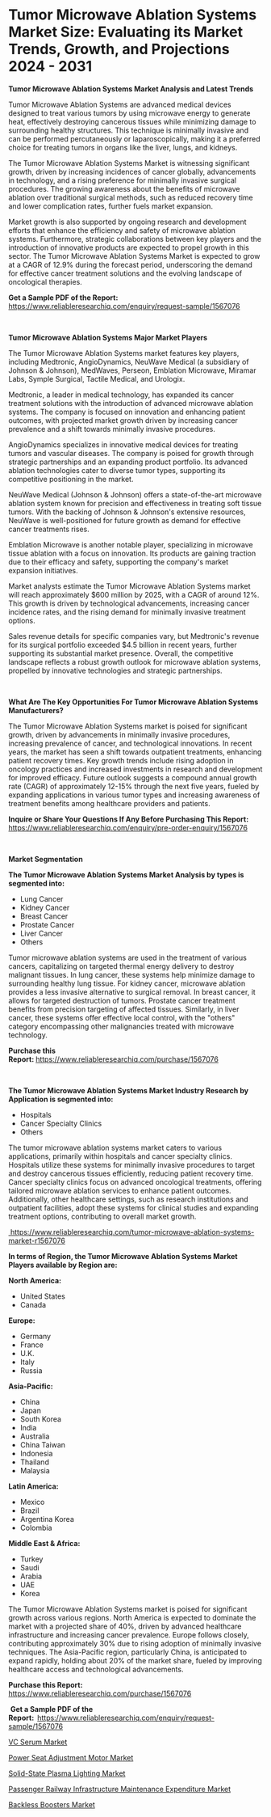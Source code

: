 <p><h1>Tumor Microwave Ablation Systems Market Size: Evaluating its Market Trends, Growth, and Projections 2024 - 2031</h1></p><p><strong>Tumor Microwave Ablation Systems Market Analysis and Latest Trends</strong></p>
<p><p>Tumor Microwave Ablation Systems are advanced medical devices designed to treat various tumors by using microwave energy to generate heat, effectively destroying cancerous tissues while minimizing damage to surrounding healthy structures. This technique is minimally invasive and can be performed percutaneously or laparoscopically, making it a preferred choice for treating tumors in organs like the liver, lungs, and kidneys.</p><p>The Tumor Microwave Ablation Systems Market is witnessing significant growth, driven by increasing incidences of cancer globally, advancements in technology, and a rising preference for minimally invasive surgical procedures. The growing awareness about the benefits of microwave ablation over traditional surgical methods, such as reduced recovery time and lower complication rates, further fuels market expansion.</p><p>Market growth is also supported by ongoing research and development efforts that enhance the efficiency and safety of microwave ablation systems. Furthermore, strategic collaborations between key players and the introduction of innovative products are expected to propel growth in this sector. The Tumor Microwave Ablation Systems Market is expected to grow at a CAGR of 12.9% during the forecast period, underscoring the demand for effective cancer treatment solutions and the evolving landscape of oncological therapies.</p></p>
<p><strong>Get a Sample PDF of the Report:&nbsp;</strong> <a href="https://www.reliableresearchiq.com/enquiry/request-sample/1567076">https://www.reliableresearchiq.com/enquiry/request-sample/1567076</a></p>
<p>&nbsp;</p>
<p><strong>Tumor Microwave Ablation Systems Major Market Players</strong></p>
<p><p>The Tumor Microwave Ablation Systems market features key players, including Medtronic, AngioDynamics, NeuWave Medical (a subsidiary of Johnson & Johnson), MedWaves, Perseon, Emblation Microwave, Miramar Labs, Symple Surgical, Tactile Medical, and Urologix. </p><p>Medtronic, a leader in medical technology, has expanded its cancer treatment solutions with the introduction of advanced microwave ablation systems. The company is focused on innovation and enhancing patient outcomes, with projected market growth driven by increasing cancer prevalence and a shift towards minimally invasive procedures. </p><p>AngioDynamics specializes in innovative medical devices for treating tumors and vascular diseases. The company is poised for growth through strategic partnerships and an expanding product portfolio. Its advanced ablation technologies cater to diverse tumor types, supporting its competitive positioning in the market.</p><p>NeuWave Medical (Johnson & Johnson) offers a state-of-the-art microwave ablation system known for precision and effectiveness in treating soft tissue tumors. With the backing of Johnson & Johnson's extensive resources, NeuWave is well-positioned for future growth as demand for effective cancer treatments rises.</p><p>Emblation Microwave is another notable player, specializing in microwave tissue ablation with a focus on innovation. Its products are gaining traction due to their efficacy and safety, supporting the company's market expansion initiatives.</p><p>Market analysts estimate the Tumor Microwave Ablation Systems market will reach approximately $600 million by 2025, with a CAGR of around 12%. This growth is driven by technological advancements, increasing cancer incidence rates, and the rising demand for minimally invasive treatment options.</p><p>Sales revenue details for specific companies vary, but Medtronic's revenue for its surgical portfolio exceeded $4.5 billion in recent years, further supporting its substantial market presence. Overall, the competitive landscape reflects a robust growth outlook for microwave ablation systems, propelled by innovative technologies and strategic partnerships.</p></p>
<p>&nbsp;</p>
<p><strong>What Are The Key Opportunities For Tumor Microwave Ablation Systems Manufacturers?</strong></p>
<p><p>The Tumor Microwave Ablation Systems market is poised for significant growth, driven by advancements in minimally invasive procedures, increasing prevalence of cancer, and technological innovations. In recent years, the market has seen a shift towards outpatient treatments, enhancing patient recovery times. Key growth trends include rising adoption in oncology practices and increased investments in research and development for improved efficacy. Future outlook suggests a compound annual growth rate (CAGR) of approximately 12-15% through the next five years, fueled by expanding applications in various tumor types and increasing awareness of treatment benefits among healthcare providers and patients.</p></p>
<p><strong>Inquire or Share Your Questions If Any Before Purchasing This Report:</strong> <a href="https://www.reliableresearchiq.com/enquiry/pre-order-enquiry/1567076">https://www.reliableresearchiq.com/enquiry/pre-order-enquiry/1567076</a></p>
<p>&nbsp;</p>
<p><strong>Market Segmentation</strong></p>
<p><strong>The Tumor Microwave Ablation Systems Market Analysis by types is segmented into:</strong></p>
<p><ul><li>Lung Cancer</li><li>Kidney Cancer</li><li>Breast Cancer</li><li>Prostate Cancer</li><li>Liver Cancer</li><li>Others</li></ul></p>
<p><p>Tumor microwave ablation systems are used in the treatment of various cancers, capitalizing on targeted thermal energy delivery to destroy malignant tissues. In lung cancer, these systems help minimize damage to surrounding healthy lung tissue. For kidney cancer, microwave ablation provides a less invasive alternative to surgical removal. In breast cancer, it allows for targeted destruction of tumors. Prostate cancer treatment benefits from precision targeting of affected tissues. Similarly, in liver cancer, these systems offer effective local control, with the "others" category encompassing other malignancies treated with microwave technology.</p></p>
<p><strong>Purchase this Report:&nbsp;</strong><a href="https://www.reliableresearchiq.com/purchase/1567076">https://www.reliableresearchiq.com/purchase/1567076</a></p>
<p>&nbsp;</p>
<p><strong>The Tumor Microwave Ablation Systems Market Industry Research by Application is segmented into:</strong></p>
<p><ul><li>Hospitals</li><li>Cancer Specialty Clinics</li><li>Others</li></ul></p>
<p><p>The tumor microwave ablation systems market caters to various applications, primarily within hospitals and cancer specialty clinics. Hospitals utilize these systems for minimally invasive procedures to target and destroy cancerous tissues efficiently, reducing patient recovery time. Cancer specialty clinics focus on advanced oncological treatments, offering tailored microwave ablation services to enhance patient outcomes. Additionally, other healthcare settings, such as research institutions and outpatient facilities, adopt these systems for clinical studies and expanding treatment options, contributing to overall market growth.</p></p>
<p><a href="https://www.reliableresearchiq.com/tumor-microwave-ablation-systems-market-r1567076">&nbsp;https://www.reliableresearchiq.com/tumor-microwave-ablation-systems-market-r1567076</a></p>
<p><strong>In terms of Region, the Tumor Microwave Ablation Systems Market Players available by Region are:</strong></p>
<p>
    <p> <strong> North America: </strong>
        <ul>
            <li>United States</li>
            <li>Canada</li>
        </ul>
        </p> 
    <p> <strong> Europe: </strong>
        <ul>
            <li>Germany</li>
            <li>France</li>
            <li>U.K.</li>
            <li>Italy</li>
            <li>Russia</li>
        </ul>
        </p> 
    <p> <strong> Asia-Pacific: </strong>
        <ul>
            <li>China</li>
            <li>Japan</li>
            <li>South Korea</li>
            <li>India</li>
            <li>Australia</li>
            <li>China Taiwan</li>
            <li>Indonesia</li>
            <li>Thailand</li>
            <li>Malaysia</li>
        </ul>
        </p> 
    <p> <strong> Latin America: </strong>
        <ul>
            <li>Mexico</li>
            <li>Brazil</li>
            <li>Argentina Korea</li>
            <li>Colombia</li>
        </ul>
        </p> 
    <p> <strong> Middle East & Africa: </strong>
        <ul>
            <li>Turkey</li>
            <li>Saudi</li>
            <li>Arabia</li>
            <li>UAE</li>
            <li>Korea</li>
        </ul>
    </p>
    </p>
<p><p>The Tumor Microwave Ablation Systems market is poised for significant growth across various regions. North America is expected to dominate the market with a projected share of 40%, driven by advanced healthcare infrastructure and increasing cancer prevalence. Europe follows closely, contributing approximately 30% due to rising adoption of minimally invasive techniques. The Asia-Pacific region, particularly China, is anticipated to expand rapidly, holding about 20% of the market share, fueled by improving healthcare access and technological advancements.</p></p>
<p><strong>Purchase this Report: </strong><a href="https://www.reliableresearchiq.com/purchase/1567076">https://www.reliableresearchiq.com/purchase/1567076</a></p>
<p>&nbsp;<strong>Get a Sample PDF of the Report:&nbsp;&nbsp;</strong><a href="https://www.reliableresearchiq.com/enquiry/request-sample/1567076">https://www.reliableresearchiq.com/enquiry/request-sample/1567076</a></p>
<p><strong></strong></p>
<p><p><a href="https://www.linkedin.com/pulse/how-vc-serum-market-evolved-key-trends-regional-dynamics-period-gcfte?trackingId=CBHgFoj3QIuOugTYYtEavQ%3D%3D">VC Serum Market</a></p><p><a href="https://medium.com/@ayamgoreng5458/strategic-insights-into-global-power-seat-adjustment-motor-market-trends-2024-2031-covered-in-cddedf35a0c6">Power Seat Adjustment Motor Market</a></p><p><a href="https://issuu.com/reportprime-2/docs/solid-state-plasma-lighting-market-_afea26a8b5c695">Solid-State Plasma Lighting Market</a></p><p><a href="https://medium.com/@ayamgoreng5458/navigating-the-passenger-railway-infrastructure-maintenance-expenditure-market-expert-analysis-and-bc560bd50688?postPublishedType=repub">Passenger Railway Infrastructure Maintenance Expenditure Market</a></p><p><a href="https://www.linkedin.com/pulse/backless-boosters-market-share-size-trends-industry-analysis-a2sge?trackingId=58iREn3KSnyfbEjAJCrz9w%3D%3D">Backless Boosters Market</a></p></p>
